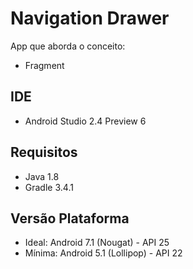 Navigation Drawer
==================

App que aborda o conceito:
- Fragment

## IDE 
- Android Studio 2.4 Preview 6

## Requisitos
- Java 1.8
- Gradle 3.4.1

## Versão Plataforma 
- Ideal: Android 7.1 (Nougat) - API 25
- Mínima: Android 5.1 (Lollipop) - API 22